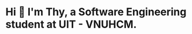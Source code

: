 # Hi 👋 I'm Thy, a Software Engineering student at UIT - VNUHCM.
<!---
tqthy/tqthy is a ✨ special ✨ repository because its `README.md` (this file) appears on your GitHub profile.
You can click the Preview link to take a look at your changes.
--->

